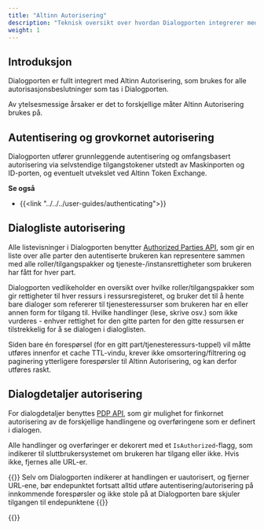 ```yaml
---
title: "Altinn Autorisering"
description: "Teknisk oversikt over hvordan Dialogporten integrerer med Altinn Autorisering"
weight: 1
---
```


## Introduksjon

Dialogporten er fullt integrert med Altinn Autorisering, som brukes for alle autorisasjonsbeslutninger som tas i Dialogporten.

Av ytelsesmessige årsaker er det to forskjellige måter Altinn Autorisering brukes på.

## Autentisering og grovkornet autorisering

Dialogporten utfører grunnleggende autentisering og omfangsbasert autorisering via selvstendige tilgangstokener utstedt av Maskinporten og ID-porten, og eventuelt utvekslet ved Altinn Token Exchange.

**Se også**

- {{<link "../../../user-guides/authenticating">}}

## Dialogliste autorisering

Alle listevisninger i Dialogporten benytter [Authorized Parties API](../../../../authorization/guides/resource-owner/integrating-link-service/#integrasjon-med-api-for-autoriserte-parter-avgivere), som gir en liste over alle parter den autentiserte brukeren kan representere sammen med alle roller/tilgangspakker og tjeneste-/instansrettigheter som brukeren har fått for hver part.

Dialogporten vedlikeholder en oversikt over hvilke roller/tilgangspakker som gir rettigheter til hver ressurs i ressursregisteret, og bruker det til å hente bare dialoger som refererer til tjenesteressurser som brukeren har en eller annen form for tilgang til. Hvilke handlinger (lese, skrive osv.) som ikke vurderes - enhver rettighet for den gitte parten for den gitte ressursen er tilstrekkelig for å se dialogen i dialoglisten.

Siden bare én forespørsel (for en gitt part/tjenesteressurs-tuppel) vil måtte utføres innenfor et cache TTL-vindu, krever ikke omsortering/filtrering og paginering ytterligere forespørsler til Altinn Autorisering, og kan derfor utføres raskt.

## Dialogdetaljer autorisering

For dialogdetaljer benyttes [PDP API](../../../../authorization/guides/resource-owner/integrating-link-service/#integrasjon-med-pdp), som gir mulighet for finkornet autorisering av de forskjellige handlingene og overføringene som er definert i dialogen.

Alle handlinger og overføringer er dekorert med et `IsAuthorized`-flagg, som indikerer til sluttbrukersystemet om brukeren har tilgang eller ikke. Hvis ikke, fjernes alle URL-er.

{{<notice warning>}}
Selv om Dialogporten indikerer at handlingen er uautorisert, og fjerner URL-ene, bør endepunktet fortsatt alltid utføre autentisering/autorisering på innkommende forespørsler og ikke stole på at Dialogporten bare skjuler tilgangen til endepunktene
{{</notice>}}

{{<children />}}
